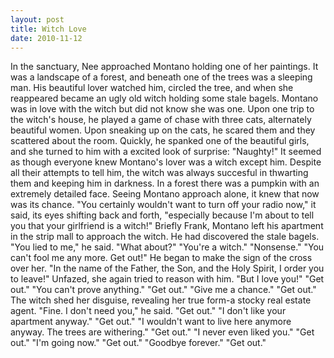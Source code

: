 ```yaml
---
layout: post
title: Witch Love
date: 2010-11-12
---
```

In the sanctuary, Nee approached Montano holding one of her paintings. It
      was a landscape of a forest, and beneath one of the trees was a sleeping man. His beautiful
      lover watched him, circled the tree, and when she reappeared became an ugly old witch holding
      some stale bagels.    Montano was in love with the witch but did not know
      she was one. Upon one trip to the witch's house, he played a game of chase with three cats,
      alternately beautiful women. Upon sneaking up on the cats, he scared them and they scattered
      about the room. Quickly, he spanked one of the beautiful girls, and she turned to him with a
      excited look of surprise: "Naughty!"    It seemed as though everyone knew
      Montano's lover was a witch except him. Despite all their attempts to tell him, the witch was
      always succesful in thwarting them and keeping him in darkness.    In a
      forest there was a pumpkin with an extremely detailed face. Seeing Montano approach alone, it
      knew that now was its chance. "You certainly wouldn't want to turn off your radio now," it
      said, its eyes shifting back and forth, "especially because I'm about to tell you that your
      girlfriend is a witch!"    Briefly Frank, Montano left his apartment in
      the strip mall to approach the witch. He had discovered the stale bagels.    "You lied to me," he said.    "What about?"    "You're a witch."    "Nonsense."    "You can't
      fool me any more. Get out!" He began to make the sign of the cross over her. "In the name of
      the Father, the Son, and the Holy Spirit, I order you to leave!"    Unfazed, she again tried to reason with him. "But I love you!"    "Get out."    "You can't prove anything."    "Get
      out."    "Give me a chance."    "Get out."    The witch shed her disguise, revealing her true form-a stocky real estate
      agent.    "Fine. I don't need you," he said.    "Get
      out."    "I don't like your apartment anyway."    "Get
      out."    "I wouldn't want to live here anymore anyway. The trees are
      withering."    "Get out."    "I never even liked
      you."    "Get out."    "I'm going now."    "Get out."    "Goodbye forever."    "Get out."